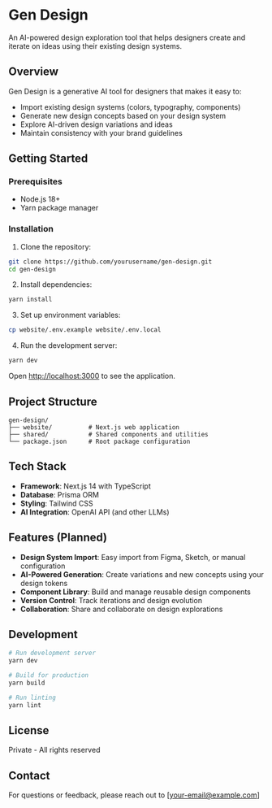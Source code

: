 # Gen Design

An AI-powered design exploration tool that helps designers create and iterate on ideas using their existing design systems.

## Overview

Gen Design is a generative AI tool for designers that makes it easy to:
- Import existing design systems (colors, typography, components)
- Generate new design concepts based on your design system
- Explore AI-driven design variations and ideas
- Maintain consistency with your brand guidelines

## Getting Started

### Prerequisites

- Node.js 18+ 
- Yarn package manager

### Installation

1. Clone the repository:
```bash
git clone https://github.com/yourusername/gen-design.git
cd gen-design
```

2. Install dependencies:
```bash
yarn install
```

3. Set up environment variables:
```bash
cp website/.env.example website/.env.local
```

4. Run the development server:
```bash
yarn dev
```

Open [http://localhost:3000](http://localhost:3000) to see the application.

## Project Structure

```
gen-design/
├── website/          # Next.js web application
├── shared/           # Shared components and utilities
└── package.json      # Root package configuration
```

## Tech Stack

- **Framework**: Next.js 14 with TypeScript
- **Database**: Prisma ORM
- **Styling**: Tailwind CSS
- **AI Integration**: OpenAI API (and other LLMs)

## Features (Planned)

- **Design System Import**: Easy import from Figma, Sketch, or manual configuration
- **AI-Powered Generation**: Create variations and new concepts using your design tokens
- **Component Library**: Build and manage reusable design components
- **Version Control**: Track iterations and design evolution
- **Collaboration**: Share and collaborate on design explorations

## Development

```bash
# Run development server
yarn dev

# Build for production
yarn build

# Run linting
yarn lint
```

## License

Private - All rights reserved

## Contact

For questions or feedback, please reach out to [your-email@example.com]